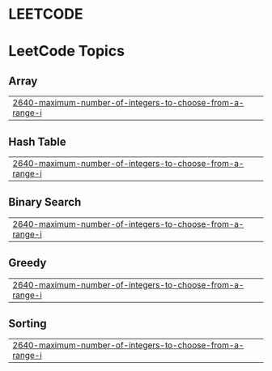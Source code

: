 # LEETCODE
<!---LeetCode Topics Start-->
# LeetCode Topics
## Array
|  |
| ------- |
| [2640-maximum-number-of-integers-to-choose-from-a-range-i](https://github.com/kunall0880/LEETCODE/tree/master/2640-maximum-number-of-integers-to-choose-from-a-range-i) |
## Hash Table
|  |
| ------- |
| [2640-maximum-number-of-integers-to-choose-from-a-range-i](https://github.com/kunall0880/LEETCODE/tree/master/2640-maximum-number-of-integers-to-choose-from-a-range-i) |
## Binary Search
|  |
| ------- |
| [2640-maximum-number-of-integers-to-choose-from-a-range-i](https://github.com/kunall0880/LEETCODE/tree/master/2640-maximum-number-of-integers-to-choose-from-a-range-i) |
## Greedy
|  |
| ------- |
| [2640-maximum-number-of-integers-to-choose-from-a-range-i](https://github.com/kunall0880/LEETCODE/tree/master/2640-maximum-number-of-integers-to-choose-from-a-range-i) |
## Sorting
|  |
| ------- |
| [2640-maximum-number-of-integers-to-choose-from-a-range-i](https://github.com/kunall0880/LEETCODE/tree/master/2640-maximum-number-of-integers-to-choose-from-a-range-i) |
<!---LeetCode Topics End-->